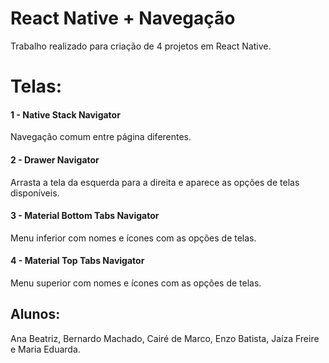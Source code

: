 # React Native + Navegação 
Trabalho realizado para criação de 4 projetos em React Native.

# Telas:
#### 1 - Native Stack Navigator
Navegação comum entre página diferentes. 

#### 2 - Drawer Navigator
Arrasta a tela da esquerda para a direita e aparece as opções de telas disponíveis. 

#### 3 - Material Bottom Tabs Navigator
Menu inferior com nomes e ícones com as opções de telas. 

#### 4 - Material Top Tabs Navigator
Menu superior com nomes e ícones com as opções de telas. 

## Alunos:
Ana Beatriz, Bernardo Machado, Cairé de Marco, Enzo Batista, Jaíza Freire e Maria Eduarda.
